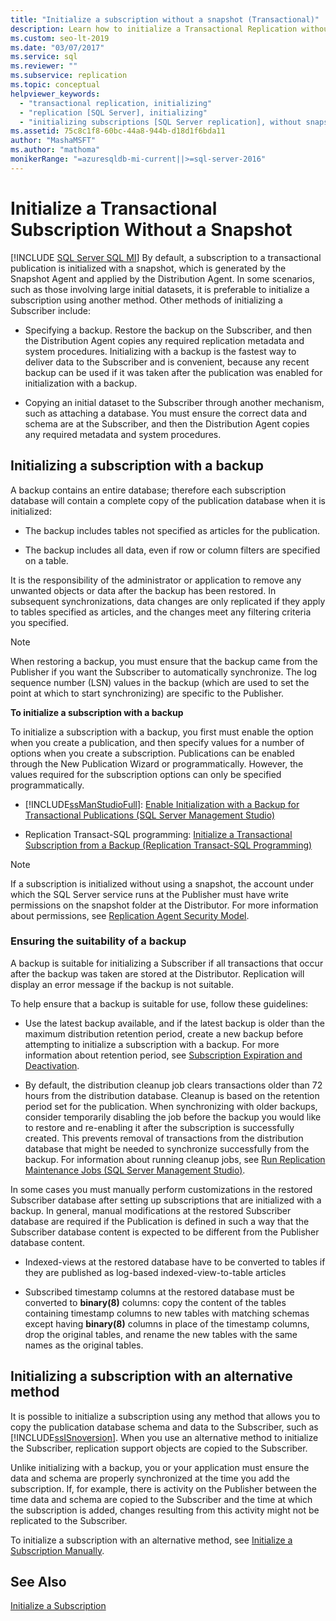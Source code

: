 ```yaml
---
title: "Initialize a subscription without a snapshot (Transactional)"
description: Learn how to initialize a Transactional Replication without using a snapshot for SQL Server. 
ms.custom: seo-lt-2019
ms.date: "03/07/2017"
ms.service: sql
ms.reviewer: ""
ms.subservice: replication
ms.topic: conceptual
helpviewer_keywords: 
  - "transactional replication, initializing"
  - "replication [SQL Server], initializing"
  - "initializing subscriptions [SQL Server replication], without snapshots"
ms.assetid: 75c8c1f8-60bc-44a8-944b-d18d1f6bda11
author: "MashaMSFT"
ms.author: "mathoma"
monikerRange: "=azuresqldb-mi-current||>=sql-server-2016"
---
```

# Initialize a Transactional Subscription Without a Snapshot
[!INCLUDE [SQL Server SQL MI](../../includes/applies-to-version/sql-asdbmi.md)]
  By default, a subscription to a transactional publication is initialized with a snapshot, which is generated by the Snapshot Agent and applied by the Distribution Agent. In some scenarios, such as those involving large initial datasets, it is preferable to initialize a subscription using another method. Other methods of initializing a Subscriber include:  
  
-   Specifying a backup. Restore the backup on the Subscriber, and then the Distribution Agent copies any required replication metadata and system procedures. Initializing with a backup is the fastest way to deliver data to the Subscriber and is convenient, because any recent backup can be used if it was taken after the publication was enabled for initialization with a backup.  
  
-   Copying an initial dataset to the Subscriber through another mechanism, such as attaching a database. You must ensure the correct data and schema are at the Subscriber, and then the Distribution Agent copies any required metadata and system procedures.  
  
## Initializing a subscription with a backup  
 A backup contains an entire database; therefore each subscription database will contain a complete copy of the publication database when it is initialized:  
  
-   The backup includes tables not specified as articles for the publication.  
  
-   The backup includes all data, even if row or column filters are specified on a table.  
  
 It is the responsibility of the administrator or application to remove any unwanted objects or data after the backup has been restored. In subsequent synchronizations, data changes are only replicated if they apply to tables specified as articles, and the changes meet any filtering criteria you specified.  
  
> [!NOTE]  
>  When restoring a backup, you must ensure that the backup came from the Publisher if you want the Subscriber to automatically synchronize. The log sequence number (LSN) values in the backup (which are used to set the point at which to start synchronizing) are specific to the Publisher.  
  
 **To initialize a subscription with a backup**  
  
 To initialize a subscription with a backup, you first must enable the option when you create a publication, and then specify values for a number of options when you create a subscription. Publications can be enabled through the New Publication Wizard or programmatically. However, the values required for the subscription options can only be specified programmatically.  
  
-   [!INCLUDE[ssManStudioFull](../../includes/ssmanstudiofull-md.md)]: [Enable Initialization with a Backup for Transactional Publications &#40;SQL Server Management Studio&#41;](../../relational-databases/replication/enable-initialization-with-backup-for-transactional-publications.md)  
  
-   Replication Transact-SQL programming: [Initialize a Transactional Subscription from a Backup &#40;Replication Transact-SQL Programming&#41;](../../relational-databases/replication/initialize-a-transactional-subscription-from-a-backup.md)  
  
> [!NOTE]  
>  If a subscription is initialized without using a snapshot, the account under which the SQL Server service runs at the Publisher must have write permissions on the snapshot folder at the Distributor. For more information about permissions, see [Replication Agent Security Model](../../relational-databases/replication/security/replication-agent-security-model.md).  
  
### Ensuring the suitability of a backup  
 A backup is suitable for initializing a Subscriber if all transactions that occur after the backup was taken are stored at the Distributor. Replication will display an error message if the backup is not suitable.  
  
 To help ensure that a backup is suitable for use, follow these guidelines:  
  
-   Use the latest backup available, and if the latest backup is older than the maximum distribution retention period, create a new backup before attempting to initialize a subscription with a backup. For more information about retention period, see [Subscription Expiration and Deactivation](../../relational-databases/replication/subscription-expiration-and-deactivation.md).  
  
-   By default, the distribution cleanup job clears transactions older than 72 hours from the distribution database. Cleanup is based on the retention period set for the publication. When synchronizing with older backups, consider temporarily disabling the job before the backup you would like to restore and re-enabling it after the subscription is successfully created. This prevents removal of transactions from the distribution database that might be needed to synchronize successfully from the backup. For information about running cleanup jobs, see [Run Replication Maintenance Jobs &#40;SQL Server Management Studio&#41;](../../relational-databases/replication/administration/run-replication-maintenance-jobs-sql-server-management-studio.md).  
  
 In some cases you must manually perform customizations in the restored Subscriber database after setting up subscriptions that are initialized with a backup. In general, manual modifications at the restored Subscriber database are required if the Publication is defined in such a way that the Subscriber database content is expected to be different from the Publisher database content.  
  
-   Indexed-views at the restored database have to be converted to tables if they are published as log-based indexed-view-to-table articles  
  
-   Subscribed timestamp columns at the restored database must be converted to **binary(8)** columns: copy the content of the tables containing timestamp columns to new tables with matching schemas except having **binary(8)** columns in place of the timestamp columns, drop the original tables, and rename the new tables with the same names as the original tables.  
  
## Initializing a subscription with an alternative method  
 It is possible to initialize a subscription using any method that allows you to copy the publication database schema and data to the Subscriber, such as [!INCLUDE[ssISnoversion](../../includes/ssisnoversion-md.md)]. When you use an alternative method to initialize the Subscriber, replication support objects are copied to the Subscriber.  
  
 Unlike initializing with a backup, you or your application must ensure the data and schema are properly synchronized at the time you add the subscription. If, for example, there is activity on the Publisher between the time data and schema are copied to the Subscriber and the time at which the subscription is added, changes resulting from this activity might not be replicated to the Subscriber.  
  
 To initialize a subscription with an alternative method, see [Initialize a Subscription Manually](../../relational-databases/replication/initialize-a-subscription-manually.md).  
  
## See Also  
 [Initialize a Subscription](../../relational-databases/replication/initialize-a-subscription.md)  
  
  
